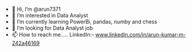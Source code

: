 - 👋 Hi, I’m @arun7371
- 👀 I’m interested in Data Analyst
- 🌱 I’m currently learning PowerBi, pandas, numby and chess
- 💞️ I’m looking for Data Analyst job
- 📫 How to reach me..... LinkedIn:- www.linkedin.com/in/arun-kumar-m-242a46169

<!---
arun7371/arun7371 is a ✨ special ✨ repository because its `README.md` (this file) appears on your GitHub profile.
You can click the Preview link to take a look at your changes.
--->
